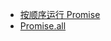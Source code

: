 - [按顺序运行 Promise](JavaScript/Promise操作/按顺序运行Promise.md)
- [Promise.all](JavaScript/Promise操作/Promise.all.md)

